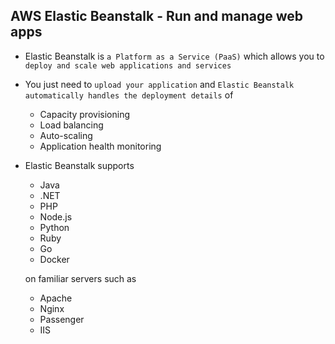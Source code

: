## AWS Elastic Beanstalk - Run and manage web apps

- Elastic Beanstalk is `a Platform as a Service (PaaS)` which allows you to `deploy and scale web applications and services`

- You just need to `upload your application` and `Elastic Beanstalk automatically handles the deployment details` of

  - Capacity provisioning
  - Load balancing
  - Auto-scaling
  - Application health monitoring

- Elastic Beanstalk supports

  - Java
  - .NET
  - PHP
  - Node.js
  - Python
  - Ruby
  - Go
  - Docker

  on familiar servers such as

  - Apache
  - Nginx
  - Passenger
  - IIS
